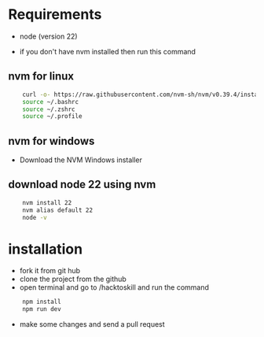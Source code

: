 # Requirements
- node (version 22)

- if you don't have nvm installed then run this command

## nvm for linux
```bash
    curl -o- https://raw.githubusercontent.com/nvm-sh/nvm/v0.39.4/install.sh | bash
    source ~/.bashrc  
    source ~/.zshrc  
    source ~/.profile 

```
## nvm for windows 
- Download the NVM Windows installer

## download node 22 using nvm
```bash 
    nvm install 22
    nvm alias default 22
    node -v
```

# installation
- fork it from git hub
- clone the project from the github
- open terminal and go to /hacktoskill and run the command
```bash 
    npm install
    npm run dev
```
- make some changes and send a pull request